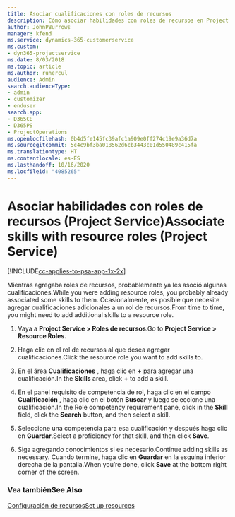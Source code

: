 ```yaml
---
title: Asociar cualificaciones con roles de recursos
description: Cómo asociar habilidades con roles de recursos en Project Service
author: JohnPBurrows
manager: kfend
ms.service: dynamics-365-customerservice
ms.custom:
- dyn365-projectservice
ms.date: 8/03/2018
ms.topic: article
ms.author: ruhercul
audience: Admin
search.audienceType:
- admin
- customizer
- enduser
search.app:
- D365CE
- D365PS
- ProjectOperations
ms.openlocfilehash: 0b4d5fe145fc39afc1a909e0ff274c19e9a36d7a
ms.sourcegitcommit: 5c4c9bf3ba018562d6cb3443c01d550489c415fa
ms.translationtype: HT
ms.contentlocale: es-ES
ms.lasthandoff: 10/16/2020
ms.locfileid: "4085265"
---
```

# <a name="associate-skills-with-resource-roles-project-service"></a><span data-ttu-id="35724-103">Asociar habilidades con roles de recursos (Project Service)</span><span class="sxs-lookup"><span data-stu-id="35724-103">Associate skills with resource roles (Project Service)</span></span>

[!INCLUDE[cc-applies-to-psa-app-1x-2x](../includes/cc-applies-to-psa-app-1x-2x.md)]

<span data-ttu-id="35724-104">Mientras agregaba roles de recursos, probablemente ya les asoció algunas cualificaciones.</span><span class="sxs-lookup"><span data-stu-id="35724-104">While you were adding resource roles, you probably already associated some skills to them.</span></span> <span data-ttu-id="35724-105">Ocasionalmente, es posible que necesite agregar cualificaciones adicionales a un rol de recursos.</span><span class="sxs-lookup"><span data-stu-id="35724-105">From time to time, you might need to add additional skills to a resource role.</span></span>  
  
1.  <span data-ttu-id="35724-106">Vaya a **Project Service > Roles de recursos**.</span><span class="sxs-lookup"><span data-stu-id="35724-106">Go to **Project Service > Resource Roles.**</span></span>  
  
2.  <span data-ttu-id="35724-107">Haga clic en el rol de recursos al que desea agregar cualificaciones.</span><span class="sxs-lookup"><span data-stu-id="35724-107">Click the resource role you want to add skills to.</span></span>  
  
3.  <span data-ttu-id="35724-108">En el área **Cualificaciones** , haga clic en **+** para agregar una cualificación.</span><span class="sxs-lookup"><span data-stu-id="35724-108">In the **Skills** area, click **+** to add a skill.</span></span>  
  
4.  <span data-ttu-id="35724-109">En el panel requisito de competencia de rol, haga clic en el campo **Cualificación** , haga clic en el botón **Buscar** y luego seleccione una cualificación.</span><span class="sxs-lookup"><span data-stu-id="35724-109">In the Role competency requirement pane, click in the **Skill** field, click the **Search** button,  and then select a skill.</span></span>  
  
5.  <span data-ttu-id="35724-110">Seleccione una competencia para esa cualificación y después haga clic en **Guardar**.</span><span class="sxs-lookup"><span data-stu-id="35724-110">Select a proficiency for that skill, and then click **Save**.</span></span>  
  
6.  <span data-ttu-id="35724-111">Siga agregando conocimientos si es necesario.</span><span class="sxs-lookup"><span data-stu-id="35724-111">Continue adding skills as necessary.</span></span> <span data-ttu-id="35724-112">Cuando termine, haga clic en **Guardar** en la esquina inferior derecha de la pantalla.</span><span class="sxs-lookup"><span data-stu-id="35724-112">When you’re done, click **Save** at the bottom right corner of the screen.</span></span>  
  
### <a name="see-also"></a><span data-ttu-id="35724-113">Vea también</span><span class="sxs-lookup"><span data-stu-id="35724-113">See Also</span></span>  
 [<span data-ttu-id="35724-114">Configuración de recursos</span><span class="sxs-lookup"><span data-stu-id="35724-114">Set up resources</span></span>](../psa/set-up-resources.md)
